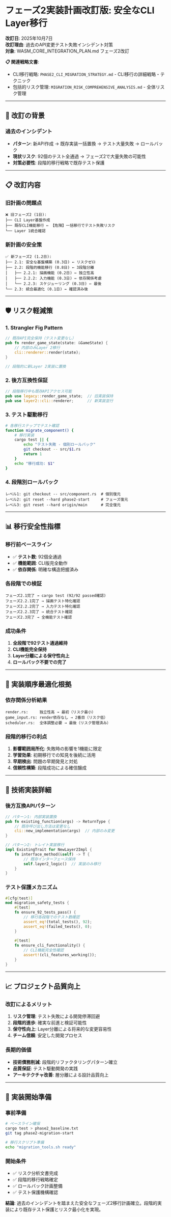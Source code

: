 # フェーズ2実装計画改訂版: 安全なCLI Layer移行

**改訂日**: 2025年10月7日  
**改訂理由**: 過去のAPI変更テスト失敗インシデント対策  
**対象**: WASM_CORE_INTEGRATION_PLAN.md フェーズ2改訂

**📋 関連戦略文書**:
- CLI移行戦略: `PHASE2_CLI_MIGRATION_STRATEGY.md` - CLI移行の詳細戦略・テクニック
- 包括的リスク管理: `MIGRATION_RISK_COMPREHENSIVE_ANALYSIS.md` - 全体リスク管理

---

## 🚨 **改訂の背景**

### **過去のインシデント**
- **パターン**: 新API作成 → 既存実装一括置換 → テスト大量失敗 → ロールバック
- **現状リスク**: 92個のテスト全通過 → フェーズ2で大量失敗の可能性
- **対策必要性**: 段階的移行戦略で既存テスト保護

---

## 📋 **改訂内容**

### **旧計画の問題点**
```
❌ 旧フェーズ2 (1日):
├── CLI Layer基盤作成
├── 既存CLI機能移行 ← 【危険】一括移行でテスト失敗リスク
└── Layer 1統合確認
```

### **新計画の安全策**
```
✅ 新フェーズ2 (1.2日):
├── 2.1: 安全な基盤構築 (0.3日) ← リスクゼロ
├── 2.2: 段階的機能移行 (0.8日) ← 3段階分離
│   ├── 2.2.1: 描画機能 (0.2日) ← 独立性高
│   ├── 2.2.2: 入力機能 (0.3日) ← 依存関係考慮
│   └── 2.2.3: スケジューリング (0.3日) ← 最後
└── 2.3: 統合最適化 (0.1日) ← 確認済み後
```

---

## 🛡️ **リスク軽減策**

### **1. Strangler Fig Pattern**
```rust
// 既存API完全保持（テスト変更なし）
pub fn render_game_state(state: &GameState) {
    // 内部のみLayer 2移行
    cli::renderer::render(state);  
}

// 段階的に新Layer 2実装に置換
```

### **2. 後方互換性保証**
```rust
// 段階移行中も既存APIアクセス可能
pub use legacy::render_game_state;  // 旧実装保持
pub use layer2::cli::renderer;      // 新実装並行
```

### **3. テスト駆動移行**
```bash
# 各移行ステップでテスト確認
function migrate_component() {
    # 移行実装
    cargo test || {
        echo "テスト失敗 - 個別ロールバック"
        git checkout -- src/$1.rs
        return 1
    }
    echo "移行成功: $1"
}
```

### **4. 段階別ロールバック**
```
レベル1: git checkout -- src/component.rs  # 個別復元
レベル2: git reset --hard phase2-start     # フェーズ復元  
レベル3: git reset --hard origin/main      # 完全復元
```

---

## 📊 **移行安全性指標**

### **移行前ベースライン**
- ✅ **テスト数**: 92個全通過
- ✅ **機能範囲**: CLI版完全動作
- ✅ **依存関係**: 明確な構造把握済み

### **各段階での検証**
```
フェーズ2.1完了 → cargo test (92/92 passed確認)
フェーズ2.2.1完了 → 描画テスト特化確認  
フェーズ2.2.2完了 → 入力テスト特化確認
フェーズ2.2.3完了 → 統合テスト確認
フェーズ2.3完了 → 全機能テスト確認
```

### **成功条件**
1. **全段階で92テスト通過維持**
2. **CLI機能完全保持**  
3. **Layer分離による保守性向上**
4. **ロールバック不要での完了**

---

## 🎯 **実装順序最適化根拠**

### **依存関係分析結果**
```
render.rs:     独立性高 → 最初（リスク最小）
game_input.rs: render依存なし → 2番目（リスク低）  
scheduler.rs:  全体調整必要 → 最後（リスク管理済み）
```

### **段階的移行の利点**
1. **影響範囲局所化**: 失敗時の影響を1機能に限定
2. **学習効果**: 初期移行での知見を後続に活用
3. **早期検出**: 問題の早期発見と対処
4. **信頼性構築**: 段階成功による確信醸成

---

## 🔧 **技術実装詳細**

### **後方互換APIパターン**
```rust
// パターン1: 内部実装置換
pub fn existing_function(args) -> ReturnType {
    // 既存呼び出し方法は変更なし
    cli::new_implementation(args)  // 内部のみ変更
}

// パターン2: トレイト実装移行
impl ExistingTrait for NewLayer2Impl {
    fn interface_method(&self) -> T {
        // 既存インターフェース保持
        self.layer2_logic()  // 実装のみ移行
    }
}
```

### **テスト保護メカニズム**
```rust
#[cfg(test)]
mod migration_safety_tests {
    #[test]
    fn ensure_92_tests_pass() {
        // 移行各段階でのテスト数確認
        assert_eq!(total_tests(), 92);
        assert_eq!(failed_tests(), 0);
    }
    
    #[test]  
    fn ensure_cli_functionality() {
        // CLI機能完全性確認
        assert!(cli_features_working());
    }
}
```

---

## 📈 **プロジェクト品質向上**

### **改訂によるメリット**
1. **リスク管理**: テスト失敗による開発停滞回避
2. **段階的進歩**: 確実な前進と検証可能性
3. **保守性向上**: Layer分離による将来的な変更容易性
4. **チーム信頼**: 安定した開発プロセス

### **長期的価値**
- **技術債務削減**: 段階的リファクタリングパターン確立
- **品質保証**: テスト駆動開発の実践
- **アーキテクチャ改善**: 層分離による設計品質向上

---

## 🚀 **実装開始準備**

### **事前準備**
```bash
# ベースライン確保
cargo test > phase2_baseline.txt
git tag phase2-migration-start

# 移行スクリプト準備
echo "migration_tools.sh ready"
```

### **開始条件**
- ✅ リスク分析文書完成
- ✅ 段階的移行戦略確定  
- ✅ ロールバック計画整備
- ✅ テスト保護機構確認

**結論**: 過去のインシデントを踏まえた安全なフェーズ2移行計画確立。段階的実装により既存テスト保護とリスク最小化を実現。